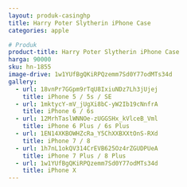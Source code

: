 ```yaml
---
layout: produk-casinghp
title: Harry Poter Slytherin iPhone Case
categories: apple

# Produk
product-title: Harry Poter Slytherin iPhone Case
harga: 90000
sku: hn-1855
image-drive: 1w1YUfBgQKiRPQzemm7Sd0Y77odMTs34d
gallery:
  - url: 18vnPr7GGpm9rTqU8IxiuNDz7Lh3jUjej
    title: iPhone 5 / 5s / SE
  - url: 1mktycY-mV_jUgXi8bC-yW2Ib19cNnfrA
    title: iPhone 6 / 6s
  - url: 12MrhTaslWNNOe-zUGGSHx_kVlceB_Vml
    title: iPhone 6 Plus / 6s Plus
  - url: 1EN14XKBOWHZcRa_Y5ChXXBXXtOnS-RXd
    title: iPhone 7 / 8
  - url: 1h7nL1okQV314CrEVB625Oz4rZGUDPUeA
    title: iPhone 7 Plus / 8 Plus
  - url: 1w1YUfBgQKiRPQzemm7Sd0Y77odMTs34d
    title: iPhone X
---
```

